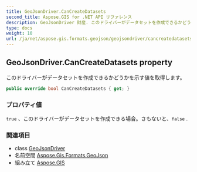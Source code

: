 ```yaml
---
title: GeoJsonDriver.CanCreateDatasets
second_title: Aspose.GIS for .NET API リファレンス
description: GeoJsonDriver 財産. このドライバーがデータセットを作成できるかどうかを示す値を取得します
type: docs
weight: 10
url: /ja/net/aspose.gis.formats.geojson/geojsondriver/cancreatedatasets/
---
```

## GeoJsonDriver.CanCreateDatasets property

このドライバーがデータセットを作成できるかどうかを示す値を取得します。

```csharp
public override bool CanCreateDatasets { get; }
```

### プロパティ値

`true` 、このドライバーがデータセットを作成できる場合。さもないと、`false` .

### 関連項目

* class [GeoJsonDriver](../)
* 名前空間 [Aspose.Gis.Formats.GeoJson](../../geojsondriver/)
* 組み立て [Aspose.GIS](../../../)


